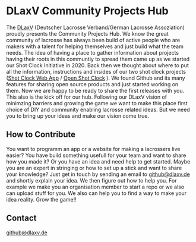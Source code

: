 # DLaxV Community Projects Hub

The [DLaxV](https://dlaxv.de/) (Deutscher Lacrosse Verband/German Lacrosse Assoziation) proudly presents the Community Projects Hub. We know the great community of lacrosse has always been build of active people who are makers with a talent for helping themselves and just build what the team needs. The idea of having a place to gather information about projects having their roots in this communtiy to spread them came up as we started our Shot Clock Initiative in 2020. Back then we thought about where to put all the information, instructions and insides of our two shot clock projects ([Shot Clock Web App](https://github.com/DLaxV-Community-Projects-Hub/shotclock-web-client/wiki/Shot-Clock-Web-App-Wiki) / [Open Shot Clock](https://github.com/DLaxV-Community-Projects-Hub/Open-Shot-Clock) ). We found Github and its many features for sharing open source products and just started working on them. Now we are happy to be ready to share the first releases with you. This also is the kick off for our hub. Following our DLaxV vision of minimzing barriers and growing the game we want to make this place first choice of DIY and community enabling lacrosse related ideas. But we need you to bring up your ideas and make our vision come true.

## How to Contribute

You want to programm an app or a website for making a lacrossers live easier? You have build something usefull for your team and want to share how you made it? Or you have an idea and need help to get started. Maybe you are an expert in stringing or how to set up a stick and want to share your knowledge? Just get in touch by sending an email to github@dlaxv.de and shortly explain your idea. We then figure out how to help you. For example we make you an organisation member to start a repo or we also can upload stuff for you. We also can help you to find a way to make your idea reality. Grow the game!!

## Contact

github@dlaxv.de
